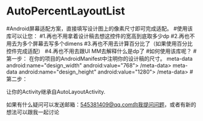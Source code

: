 # AutoPercentLayoutList
#Android屏幕适配方案，直接填写设计图上的像素尺寸即可完成适配。
#使用该库可以让您：
#1.再也不用拿着设计稿去想这控件的宽高到底取多少dp
#2.再也不用去为多个屏幕去写多个dimens
#3.再也不用去计算百分比了（如果使用百分比控件完成适配）
#4.再也不用去跟UI MM去解释什么是dp了
#如何使用该库呢？
#第一步：
在你的项目的AndroidManifest中注明你的设计稿的尺寸。
meta-data android:name="design_width" android:value="768">
/meta-data>
meta-data android:name="design_height" android:value="1280">
/meta-data>
#第二步：

让你的Activity继承自AutoLayoutActivity.

如果有什么疑问可以发送邮箱：545381409@qq.com向我提问问题，或者有新的想法可以跟我一起讨论